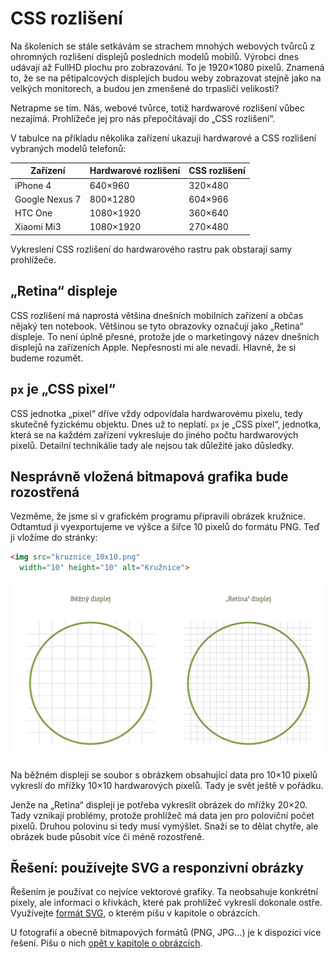 # CSS rozlišení 

Na školeních se stále setkávám se strachem mnohých webových tvůrců z ohromných rozlišení displejů posledních modelů mobilů. Výrobci dnes udávají až FullHD plochu pro zobrazování. To je 1920×1080 pixelů. Znamená to, že se na pětipalcových displejích budou weby zobrazovat stejně jako na velkých monitorech, a budou jen zmenšené do trpasličí velikosti?

Netrapme se tím. Nás, webové tvůrce, totiž hardwarové rozlišení vůbec nezajímá. Prohlížeče jej pro nás přepočítávají do „CSS rozlišení“. 

V tabulce na příkladu několika zařízení ukazuji hardwarové a CSS rozlišení vybraných modelů telefonů:

| Zařízení | Hardwarové rozlišení| CSS rozlišení |
| -------- | ------------------  | ------------- |
| iPhone 4 | 640×960 | 320×480 |
| Google Nexus 7 | 800×1280 | 604×966 |
| HTC One | 1080×1920 | 360×640 |
| Xiaomi Mi3 | 1080×1920 | 270×480 |

Vykreslení CSS rozlišení do hardwarového rastru pak obstarají samy prohlížeče.


## „Retina“ displeje

CSS rozlišení má naprostá většina dnešních mobilních zařízení a občas nějaký ten notebook. Většinou se tyto obrazovky označují jako „Retina“ displeje. To není úplně přesné, protože jde o marketingový název dnešních displejů na zařízeních Apple. Nepřesnosti mi ale nevadí. Hlavně, že si budeme rozumět.


## `px` je „CSS pixel“

CSS jednotka „pixel“ dříve vždy odpovídala hardwarovému pixelu, tedy skutečně fyzickému objektu. Dnes už to neplatí. `px` je „CSS pixel“, jednotka, která se na každém zařízení vykresluje do jiného počtu hardwarových pixelů. Detailní technikálie tady ale nejsou tak důležité jako důsledky. 


## Nesprávně vložená bitmapová grafika bude rozostřená

Vezměme, že jsme si v grafickém programu připravili obrázek kružnice. Odtamtud ji vyexportujeme ve výšce a šířce 10 pixelů do formátu PNG. Teď ji vložíme do stránky:

```html
<img src="kruznice_10x10.png" 
  width="10" height="10" alt="Kružnice">
```  

![Běžný vs. Retina displej](dist/images/original/bezny-vs-retina.jpg)

Na běžném displeji se soubor s obrázkem obsahující data pro 10×10 pixelů vykreslí do mřížky 10×10 hardwarových pixelů. Tady je svět ještě v pořádku. 

Jenže na „Retina“ displeji je potřeba vykreslit obrázek do mřížky 20×20. Tady vznikají problémy, protože prohlížeč má data jen pro poloviční počet pixelů. Druhou polovinu si tedy musí vymýšlet. Snaží se to dělat chytře, ale obrázek bude působit více či méně rozostřeně.


## Řešení: používejte SVG a responzivní obrázky

Řešením je používat co nejvíce vektorové grafiky. Ta neobsahuje konkrétní pixely, ale informaci o křivkách, které pak prohlížeč vykreslí dokonale ostře. Využívejte [formát SVG](responzivni-svg.md), o kterém píšu v kapitole o obrázcích. 

U fotografií a obecně bitmapových formátů (PNG, JPG…) je k dispozici více řešení. Píšu o nich [opět v kapitole o obrázcích](responzivni-obrazky.md).
